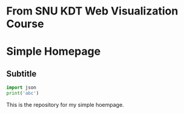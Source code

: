 # From SNU KDT Web Visualization Course

# Simple Homepage

## Subtitle

```py
import json
print('abc')
```

This is the repository for my simple hoempage.
